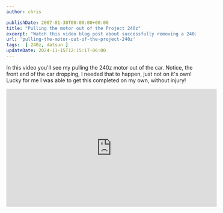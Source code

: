 ```yaml
---
author: chris

publishDate: 2007-01-30T00:00:00+00:00
title: "Pulling the motor out of the Project 240z"
excerpt: "Watch this video blog post about successfully removing a 240z motor single-handedly, despite a close call."
url: 'pulling-the-motor-out-of-the-project-240z'
tags:  [ 240z, datsun ] 
updateDate: 2024-11-15T12:15:17-06:00
---
```


In this video you'll see my pulling the 240z motor out of the car. Notice, the front end of the car dropping, I needed that to happen, just not on it's own! Lucky for me I was able to get this completed on my own, without injury!

<iframe width="560" height="315" src="https://www.youtube.com/embed/KKmMYhwZrMU?si=2DMrmXAuV6bGOORM" title="YouTube video player" frameborder="0" allow="accelerometer; autoplay; clipboard-write; encrypted-media; gyroscope; picture-in-picture; web-share" allowfullscreen></iframe>
